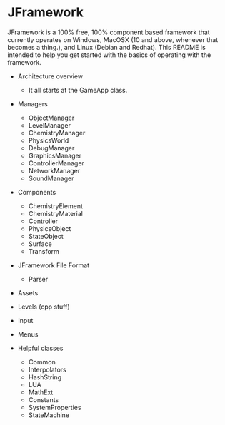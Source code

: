 # JFramework
JFramework is a 100% free, 100% component based framework that currently operates on Windows, MacOSX (10 and above, whenever that becomes a thing.), and Linux (Debian and Redhat). This README is intended to help you get started with the basics of operating with the framework.

- Architecture overview
  - It all starts at the GameApp class. 

- Managers
  - ObjectManager
  - LevelManager
  - ChemistryManager
  - PhysicsWorld
  - DebugManager
  - GraphicsManager
  - ControllerManager
  - NetworkManager
  - SoundManager
  
- Components
  - ChemistryElement
  - ChemistryMaterial
  - Controller
  - PhysicsObject
  - StateObject
  - Surface
  - Transform
  
- JFramework File Format
  - Parser
  
- Assets
- Levels (cpp stuff)
- Input
- Menus
- Helpful classes
  - Common
  - Interpolators
  - HashString
  - LUA
  - MathExt
  - Constants
  - SystemProperties
  - StateMachine
